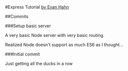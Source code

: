 #Express Tutorial
[by Evan Hahn](http://evanhahn.com/understanding-express/)

##Commits

###Setup basic server

A very basic Node server with very basic routing.

Realized Node doesn't support as much ES6 as I thought...

###Initial commit

Just getting all the ducks in a row

